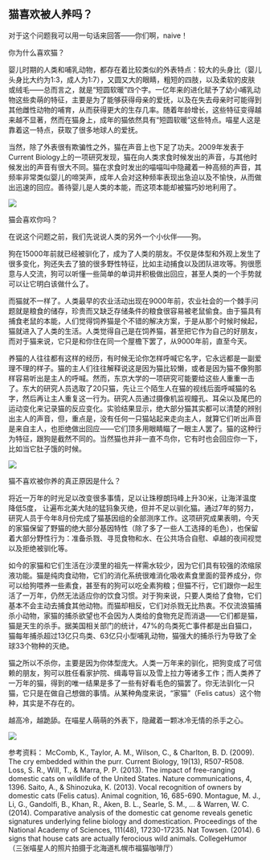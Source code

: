 ## 猫喜欢被人养吗？

对于这个问题我可以用一句话来回答——你们啊，naive！

你为什么喜欢猫？

婴儿时期的人类和哺乳动物，都存在着比较类似的外表特点：较大的头身比（婴儿头身比大约为1:3，成人为1:7），又圆又大的眼睛，粗短的四肢，以及柔软的皮肤或绒毛——总而言之，就是“短圆软暖”四个字。一亿年来的进化赋予了幼小哺乳动物这些卖萌的特征，主要是为了能够获得母亲的爱抚，以及在失去母亲时可能得到其他雌性动物的哺育，从而获得更大的生存几率。随着年龄增长，这些特征变得越来越不显著，然而在猫身上，成年的猫依然具有“短圆软暖”这些特点。喵星人这是靠着这一特点，获取了很多地球人的爱抚。

当然，除了外表很有欺骗性之外，猫在声音上也下足了功夫。2009年发表于Current Biology上的一项研究发现，猫在向人类求食时候发出的声音，与其他时候发出的声音有很大不同。猫在求食时发出的喵喵叫中隐藏着一种高频的声音，其频率非常类似婴儿的啼哭声，成年人会对这种频率表现出急迫以及不愉快，从而做出迅速的回应。善待婴儿是人类的本能，而这项本能却被猫巧妙地利用了。

![](https://pic4.zhimg.com/356881a452091392782d973c75bc59ab_b.jpg)

猫会喜欢你吗？

在说这个问题之前，我们先说说人类的另外一个小伙伴——狗。

狗在15000年前就已经被驯化了，成为了人类的朋友。不仅是体型和外观上发生了很多变化，狗还失去了狼的很多野性特征，比如主动捕食以及团队进攻等。狗很愿意与人交流，狗可以听懂一些简单的单词并积极做出回应，甚至人类的一个手势就可以让它明白该做什么了。

而猫就不一样了。人类最早的农业活动出现在9000年前，农业社会的一个棘手问题就是粮食的储存，珍贵而又缺乏存储条件的粮食很容易被老鼠偷食。由于猫具有捕食老鼠的本能，人们觉得饲养猫是个不错的解决方案，于是从那个时候时候起，猫就进入了人类的生活。人类觉得自己是在饲养猫，甚至把它作为自己的好朋友，而对于猫来说，它只是和你住在同一个屋檐下罢了，从9000年前，直至今天。

养猫的人往往都有这样的经历，有时候无论你怎样呼喊它名字，它永远都是一副爱理不理的样子。猫的主人们往往解释说这是因为猫比较懒，或者是因为猫不像狗那样容易听出是主人的呼喊。然而，东京大学的一项研究可能要给这些人重重一击了。东大的研究人员选取了20只猫，先让三个陌生人在猫的视线后面呼喊猫的名字，然后再让主人重复这一行为。研究人员通过摄像机监视瞳孔、耳朵以及尾巴的运动变化来记录猫的反应变化。实验结果显示，绝大部分猫其实都可以清楚的辨别出主人的声音，但，重点是，没有任何一只猫站起来走向主人，就算它们听出声音是来自主人，也拒绝做出回应——它们顶多用眼睛瞄了一眼主人罢了。猫的这种行为特征，跟狗是截然不同的。当然猫也并非一直不鸟你，它有时也会回应你一下，比如当它肚子饿的时候。

![](https://pic2.zhimg.com/57c9a2deb06eccba7ae3ee897b64ecdd_b.jpg)


猫不喜欢被你养的真正原因是什么？

将近一万年的时光足以改变很多事情，足以让珠穆朗玛峰上升30米，让海洋温度降低5度， 让遍布北美大陆的猛犸象灭绝，但并不足以驯化猫。通过7年的努力，研究人员于今年8月份完成了猫基因组的全部测序工作。这项研究成果表明，今天的家猫保留了野猫的绝大部分基因特性（除了多了一些人工选择的毛色），也保留着大部分野性行为：准备杀戮、寻觅食物和水、在公共场合自慰、卓越的夜间视觉以及拒绝被驯化等。

如今的家猫和它们生活在沙漠里的祖先一样需水较少，因为它们具有较强的浓缩尿液功能。猫是纯肉食动物，它们的消化系统很难消化吸收素食里面的营养成分，你可以给狗喂养一些素食，甚至有的狗可以吃全素狗粮；但猫不行，它们跟你一起生活了一万年，仍然无法适应你的饮食习惯。对于狗来说，只要人类给了食物，它们基本不会主动去捕食其他动物。而猫却相反，它们对杀戮无比热衷。不仅流浪猫捕杀小动物，家猫的捕杀欲望也不会因为人类给的食物充足而消退——它们都是猫，猫是天生的杀手。据美国相关部门的统计，47%的鸟类死亡事件都是出自猫口，猫每年捕杀超过13亿只鸟类、63亿只小型哺乳动物，猫强大的捕杀行为导致了全球33个物种的灭绝。

猫之所以不杀你，主要是因为你体型庞大。人类一万年来的驯化，把狗变成了可信赖的朋友，狗可以胜任看家护院、缉毒导盲以及雪上拉力等诸多工作；而人类养了一万年的猫，得到的唯一结果是多了一些有好看毛色的猫罢了。你无法驯化一只猫，它只是在做自己想做的事情。从某种角度来说，“家猫”（Felis catus）这个物种，其实是不存在的。


越高冷，越跪舔。在喵星人萌萌的外表下，隐藏着一颗冰冷无情的杀手之心。

![](https://pic4.zhimg.com/7dc7684f80f51e0a7079cff49c8710df_b.jpg)


参考资料：
McComb, K., Taylor, A. M., Wilson, C., & Charlton, B. D. (2009). The cry embedded within the purr. Current Biology, 19(13), R507-R508.
Loss, S. R., Will, T., & Marra, P. P. (2013). The impact of free-ranging domestic cats on wildlife of the United States. Nature communications, 4, 1396.
Saito, A., & Shinozuka, K. (2013). Vocal recognition of owners by domestic cats (Felis catus). Animal cognition, 16, 685-690.
Montague, M. J., Li, G., Gandolfi, B., Khan, R., Aken, B. L., Searle, S. M., ... & Warren, W. C. (2014). Comparative analysis of the domestic cat genome reveals genetic signatures underlying feline biology and domestication. Proceedings of the National Academy of Sciences, 111(48), 17230-17235.
Nat Towsen. (2014). 6 signs that house cats are actually ferocious wild animals. CollegeHumor
（三张喵星人的照片拍摄于北海道札幌市福猫咖啡厅）
